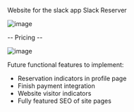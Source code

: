 Website for the slack app Slack Reserver

![image](https://github.com/user-attachments/assets/e615e1cf-6229-451a-b468-1d505ff9da17)

-- Pricing -- 

![image](https://github.com/user-attachments/assets/c0917898-7b5a-476b-88c2-37738aa677a7)


Future functional features to implement:
- Reservation indicators in profile page
- Finish payment integration
- Website visitor indicators
- Fully featured SEO of site pages
